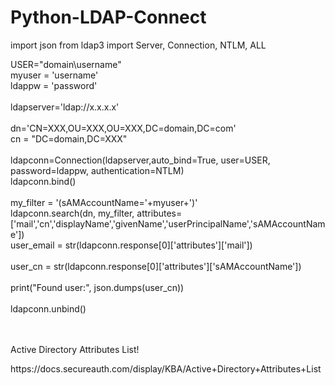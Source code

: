 # Python-LDAP-Connect


import json
from ldap3 import Server, Connection, NTLM, ALL

USER="domain\\username"
<br>myuser = 'username'
<br>ldappw = 'password'
<br>
<br>ldapserver='ldap://x.x.x.x'
<br>
<br>dn='CN=XXX,OU=XXX,OU=XXX,DC=domain,DC=com'
<br>cn = "DC=domain,DC=XXX"
<br>
<br>ldapconn=Connection(ldapserver,auto_bind=True, user=USER, password=ldappw, authentication=NTLM)
<br>ldapconn.bind()
<br>
<br>my_filter = '(sAMAccountName='+myuser+')' 
<br>ldapconn.search(dn, my_filter, attributes=['mail','cn','displayName','givenName','userPrincipalName','sAMAccountName'])
<br>user_email = str(ldapconn.response[0]['attributes']['mail'])
<br>
<br>user_cn = str(ldapconn.response[0]['attributes']['sAMAccountName'])
<br>
<br>print("Found user:", json.dumps(user_cn))
<br>
<br>ldapconn.unbind()
<br>
<br>
<br>

Active Directory Attributes List!
<p> https://docs.secureauth.com/display/KBA/Active+Directory+Attributes+List </p>
<br>
<br>
<br>
